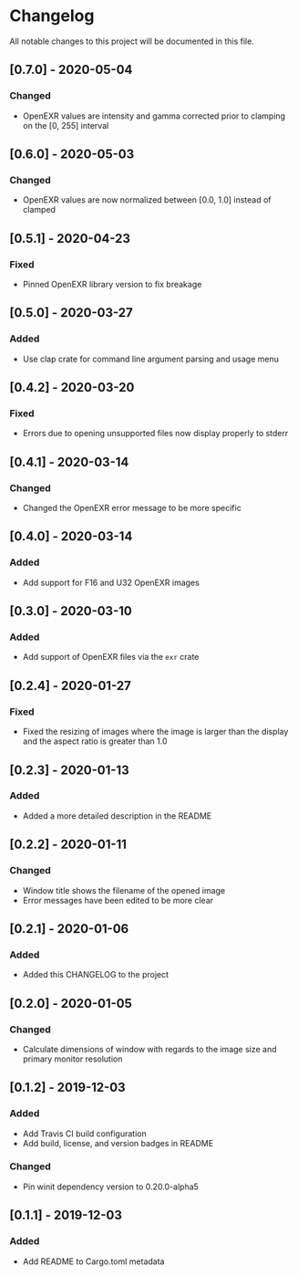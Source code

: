 # Changelog
All notable changes to this project will be documented in this file.


## [0.7.0] - 2020-05-04
### Changed
- OpenEXR values are intensity and gamma corrected prior to clamping on the [0, 255] interval


## [0.6.0] - 2020-05-03
### Changed
- OpenEXR values are now normalized between [0.0, 1.0] instead of clamped


## [0.5.1] - 2020-04-23
### Fixed
- Pinned OpenEXR library version to fix breakage


## [0.5.0] - 2020-03-27
### Added
- Use clap crate for command line argument parsing and usage menu


## [0.4.2] - 2020-03-20
### Fixed
- Errors due to opening unsupported files now display properly to stderr


## [0.4.1] - 2020-03-14
### Changed

- Changed the OpenEXR error message to be more specific


## [0.4.0] - 2020-03-14
### Added
- Add support for F16 and U32 OpenEXR images


## [0.3.0] - 2020-03-10
### Added
- Add support of OpenEXR files via the `exr` crate


## [0.2.4] - 2020-01-27
### Fixed
- Fixed the resizing of images where the image is larger than the display and the aspect ratio is greater than 1.0


## [0.2.3] - 2020-01-13
### Added
- Added a more detailed description in the README


## [0.2.2] - 2020-01-11
### Changed
- Window title shows the filename of the opened image
- Error messages have been edited to be more clear


## [0.2.1] - 2020-01-06
### Added
- Added this CHANGELOG to the project


## [0.2.0] - 2020-01-05
### Changed
- Calculate dimensions of window with regards to the image size and primary monitor resolution


## [0.1.2] - 2019-12-03
### Added
- Add Travis CI build configuration
- Add build, license, and version badges in README

### Changed
- Pin winit dependency version to 0.20.0-alpha5


## [0.1.1] - 2019-12-03
### Added
- Add README to Cargo.toml metadata
